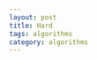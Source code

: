 ```yaml
---
layout: post
title: Hard
tags: algorithms
category: algorithms 
---
```


<script src="https://gist.github.com/selimslab/28dce41a46b96c556421c58dfb5acbc9.js"></script>



